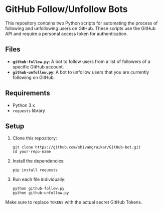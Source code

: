 # GitHub Follow/Unfollow Bots

This repository contains two Python scripts for automating the process of following and unfollowing users on GitHub. These scripts use the GitHub API and require a personal access token for authentication.

## Files

- **`github-follow.py`**: A bot to follow users from a list of followers of a specific GitHub account.
- **`github-unfollow.py`**: A bot to unfollow users that you are currently following on GitHub.

## Requirements

- Python 3.x
- `requests` library

## Setup

1. Clone this repository:
   ```
   git clone https://github.com/shivangraikar/GitHub-bot.git
   cd your-repo-name
2. Install the dependencies:
   ```
   pip install requests
3. Run each file individually:
   ```
   python github-follow.py
   python github-unfollow.py

Make sure to replace `TOKENS` with the actual secret GitHub Tokens.

